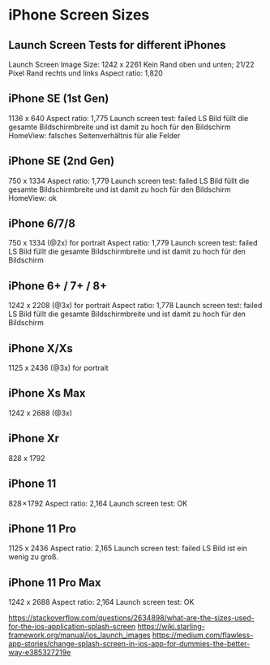 #  iPhone Screen Sizes

## Launch Screen Tests for different iPhones
Launch Screen Image Size: 1242 x 2261
Kein Rand oben und unten; 21/22 Pixel Rand rechts und links
Aspect ratio: 1,820

## iPhone SE (1st Gen)
1136 x 640
Aspect ratio: 1,775
Launch screen test: failed
LS Bild füllt die gesamte Bildschirmbreite und ist damit zu hoch für den Bildschirm
HomeView: falsches Seitenverhältnis für alle Felder

## iPhone SE (2nd Gen)
750 x 1334
Aspect ratio: 1,779
Launch screen test: failed
LS Bild füllt die gesamte Bildschirmbreite und ist damit zu hoch für den Bildschirm
HomeView: ok


## iPhone 6/7/8
750 x 1334 (@2x) for portrait
Aspect ratio: 1,779
Launch screen test: failed
LS Bild füllt die gesamte Bildschirmbreite und ist damit zu hoch für den Bildschirm


## iPhone 6+ / 7+ / 8+
1242 x 2208 (@3x) for portrait
Aspect ratio: 1,778
Launch screen test: failed
LS Bild füllt die gesamte Bildschirmbreite und ist damit zu hoch für den Bildschirm


## iPhone X/Xs
1125 x 2436 (@3x) for portrait


## iPhone Xs Max
1242 x 2688 (@3x)


## iPhone Xr
828 x 1792


## iPhone 11
828 × 1792
Aspect ratio: 2,164
Launch screen test: OK


## iPhone 11 Pro
1125 x 2436
Aspect ratio: 2,165
Launch screen test: failed
LS Bild ist ein wenig zu groß. 


## iPhone 11 Pro Max
1242 x 2688
Aspect ratio: 2,164
Launch screen test: OK


https://stackoverflow.com/questions/2634898/what-are-the-sizes-used-for-the-ios-application-splash-screen
https://wiki.starling-framework.org/manual/ios_launch_images
https://medium.com/flawless-app-stories/change-splash-screen-in-ios-app-for-dummies-the-better-way-e385327219e
